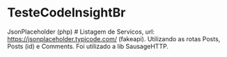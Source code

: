 # TesteCodeInsightBr
JsonPlaceholder (php) #
Listagem de Servicos, url: https://jsonplaceholder.typicode.com/ (fakeapi). Utilizando as rotas Posts, Posts (id) e Comments. Foi utilizado a lib SausageHTTP.
